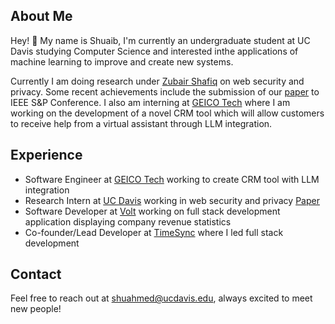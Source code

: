 ## About Me 

Hey! 👋 My name is Shuaib, I'm currently an undergraduate student at UC Davis studying Computer Science and interested inthe applications of machine learning to improve and create new systems.

Currently I am doing research under [Zubair Shafiq](https://web.cs.ucdavis.edu/~zubair/) on web security and privacy. Some recent achievements include the submission of our [paper](https://arxiv.org/abs/2406.07647) to IEEE S&P Conference. I also am interning at [GEICO Tech](https://www.geico.com/tech/) where I am working on the development of a novel CRM tool which will allow customers to receive help from a virtual assistant through LLM integration.


## Experience
- Software Engineer at [GEICO Tech](https://www.geico.com/tech/) working to create CRM tool with LLM integration
- Research Intern at [UC Davis](https://web.cs.ucdavis.edu/~zubair/) working in web security and privacy [Paper](https://arxiv.org/abs/2406.07647)
- Software Developer at [Volt](https://www.textvolt.com/) working on full stack development application displaying company revenue statistics
- Co-founder/Lead Developer at [TimeSync](https://github.com/shuaibahmed01/TimeSync) where I led full stack development

## Contact
Feel free to reach out at shuahmed@ucdavis.edu, always excited to meet new people!